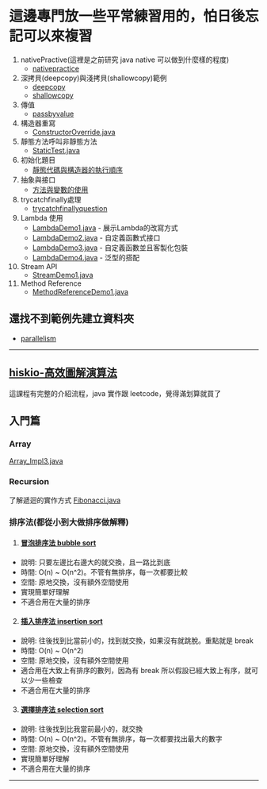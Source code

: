 # 這邊專門放一些平常練習用的，怕日後忘記可以來複習

1. nativePractive(這裡是之前研究 java native 可以做到什麼樣的程度)
    * [nativepractice](src/main/java/org/nativepractice)
2. 深拷貝(deepcopy)與淺拷貝(shallowcopy)範例
    * [deepcopy](src/main/java/org/interview/deepcopy)
    * [shallowcopy](src/main/java/org/interview/shallowcopy)
3. 傳值
    * [passbyvalue](src/main/java/org/interview/passbyvalue)
4. 構造器重寫
    * [ConstructorOverride.java](src/main/java/org/interview/override/ConstructorOverride.java)
5. 靜態方法呼叫非靜態方法
    * [StaticTest.java](src/main/java/org/interview/statictest/StaticTest.java)
6. 初始化題目
    * [靜態代碼與構造器的執行順序](src/main/java/org/interview/initialtest[InitialTest.java](src/main/java/org/interview/initialtest/InitialTest.java))
7. 抽象與接口
    * [方法與變數的使用](src/main/java/org/interview/abstractandinterface)
8. trycatchfinally處理
    * [trycatchfinallyquestion](src/main/java/org/interview/trycatchfinallyquestion)
9. Lambda 使用
    * [LambdaDemo1.java](src/main/java/org/interview/lambda/LambdaDemo1.java) - 展示Lambda的改寫方式
    * [LambdaDemo2.java](src/main/java/org/interview/lambda/LambdaDemo2.java) - 自定義函數式接口
    * [LambdaDemo3.java](src/main/java/org/interview/lambda/LambdaDemo3.java) - 自定義函數並且客製化包裝
    * [LambdaDemo4.java](src/main/java/org/interview/lambda/LambdaDemo4.java) - 泛型的搭配
10. Stream API
    * [StreamDemo1.java](src/main/java/org/interview/stream/StreamDemo1.java)
11. Method Reference
    * [MethodReferenceDemo1.java](src/main/java/org/interview/methodreference/MethodReferenceDemo1.java)
## 還找不到範例先建立資料夾

* [parallelism](src/main/java/org/interview/parallelism)

---

## [hiskio-高效圖解演算法](src%2Fmain%2Fjava%2Forg%2Fdatastructuresandalgorithms%2Fhiskio)
這課程有完整的介紹流程，java 實作跟 leetcode，覺得滿划算就買了

## 入門篇
### Array
[Array_Impl3.java](src%2Fmain%2Fjava%2Forg%2Fdatastructuresandalgorithms%2Fhiskio%2FArray_Impl3.java)

### Recursion
了解遞迴的實作方式
[Fibonacci.java](src%2Fmain%2Fjava%2Forg%2Fdatastructuresandalgorithms%2Fhiskio%2FFibonacci.java)

### 排序法(都從小到大做排序做解釋)
1. #### [冒泡排序法 bubble sort]([bubblesort](src%2Fmain%2Fjava%2Forg%2Fdatastructuresandalgorithms%2Fhiskio%2Fsort%2Fbubblesort))
- 說明: 只要左邊比右邊大的就交換，且一路比到底
- 時間: O(n) ~ O(n^2)。不管有無排序，每一次都要比較
- 空間: 原地交換，沒有額外空間使用
- 實現簡單好理解
- 不適合用在大量的排序

2. #### [插入排序法 insertion sort]([insertionsort](src%2Fmain%2Fjava%2Forg%2Fdatastructuresandalgorithms%2Fhiskio%2Fsort%2Finsertionsort))
- 說明: 往後找到比當前小的，找到就交換，如果沒有就跳脫。重點就是 break 
- 時間: O(n) ~ O(n^2)
- 空間: 原地交換，沒有額外空間使用
- 適合用在大致上有排序的數列，因為有 break 所以假設已經大致上有序，就可以少一些檢查
- 不適合用在大量的排序

3. #### [選擇排序法 selection sort]([selectionsort](src%2Fmain%2Fjava%2Forg%2Fdatastructuresandalgorithms%2Fhiskio%2Fsort%2Fselectionsort))
- 說明: 往後找到比我當前最小的，就交換
- 時間: O(n) ~ O(n^2)。不管有無排序，每一次都要找出最大的數字
- 空間: 原地交換，沒有額外空間使用
- 實現簡單好理解
- 不適合用在大量的排序
---